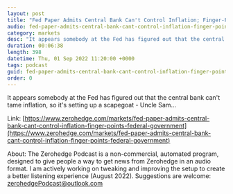 ```yaml
---
layout: post
title: "Fed Paper Admits Central Bank Can't Control Inflation; Finger-Points At Federal Government"
audio: fed-paper-admits-central-bank-cant-control-inflation-finger-points-federal-government-0
category: markets
desc: "It appears somebody at the Fed has figured out that the central bank can't tame inflation, so it's setting up a scapegoat - Uncle Sam..."
duration: 00:06:38
length: 398
datetime: Thu, 01 Sep 2022 11:20:00 +0000
tags: podcast
guid: fed-paper-admits-central-bank-cant-control-inflation-finger-points-federal-government-0
order: 0
---
```

It appears somebody at the Fed has figured out that the central bank can't tame inflation, so it's setting up a scapegoat - Uncle Sam...

Link: [https://www.zerohedge.com/markets/fed-paper-admits-central-bank-cant-control-inflation-finger-points-federal-government](https://www.zerohedge.com/markets/fed-paper-admits-central-bank-cant-control-inflation-finger-points-federal-government)

About: The Zerohedge Podcast is a non-commercial, automated program, designed to give people a way to get news from Zerohedge in an audio format.  I am actively working on tweaking and improving the setup to create a better listening experience (August 2022).  Suggestions are welcome: [zerohedgePodcast@outlook.com](mailto:zerohedgePodcast@outlook.com)